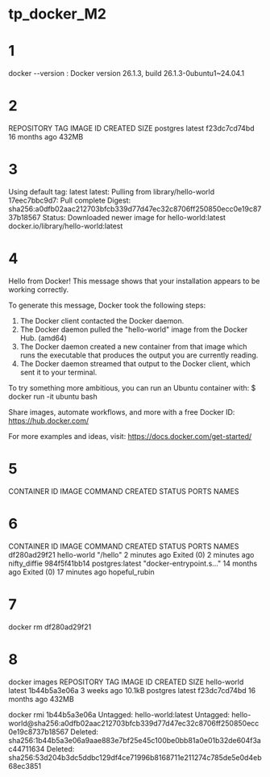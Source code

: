 # tp_docker_M2

# 1
docker --version : Docker version 26.1.3, build 26.1.3-0ubuntu1~24.04.1

# 2
REPOSITORY   TAG       IMAGE ID       CREATED         SIZE
postgres     latest    f23dc7cd74bd   16 months ago   432MB

# 3 
Using default tag: latest
latest: Pulling from library/hello-world
17eec7bbc9d7: Pull complete
Digest: sha256:a0dfb02aac212703bfcb339d77d47ec32c8706ff250850ecc0e19c8737b18567
Status: Downloaded newer image for hello-world:latest
docker.io/library/hello-world:latest

# 4 
Hello from Docker!
This message shows that your installation appears to be working correctly.

To generate this message, Docker took the following steps:
 1. The Docker client contacted the Docker daemon.
 2. The Docker daemon pulled the "hello-world" image from the Docker Hub.
    (amd64)
 3. The Docker daemon created a new container from that image which runs the
    executable that produces the output you are currently reading.
 4. The Docker daemon streamed that output to the Docker client, which sent it
    to your terminal.

To try something more ambitious, you can run an Ubuntu container with:
 $ docker run -it ubuntu bash

Share images, automate workflows, and more with a free Docker ID:
 https://hub.docker.com/

For more examples and ideas, visit:
 https://docs.docker.com/get-started/

# 5
CONTAINER ID   IMAGE     COMMAND   CREATED   STATUS    PORTS     NAMES

# 6
CONTAINER ID   IMAGE             COMMAND                  CREATED         STATUS                      PORTS     NAMES
df280ad29f21   hello-world       "/hello"                 2 minutes ago   Exited (0) 2 minutes ago              nifty_diffie
984f5f41bb14   postgres:latest   "docker-entrypoint.s…"   14 months ago   Exited (0) 17 minutes ago             hopeful_rubin

# 7
docker rm df280ad29f21

# 8

docker images
REPOSITORY    TAG       IMAGE ID       CREATED         SIZE
hello-world   latest    1b44b5a3e06a   3 weeks ago     10.1kB
postgres      latest    f23dc7cd74bd   16 months ago   432MB

docker rmi 1b44b5a3e06a
Untagged: hello-world:latest
Untagged: hello-world@sha256:a0dfb02aac212703bfcb339d77d47ec32c8706ff250850ecc0e19c8737b18567
Deleted: sha256:1b44b5a3e06a9aae883e7bf25e45c100be0bb81a0e01b32de604f3ac44711634
Deleted: sha256:53d204b3dc5ddbc129df4ce71996b8168711e211274c785de5e0d4eb68ec3851
